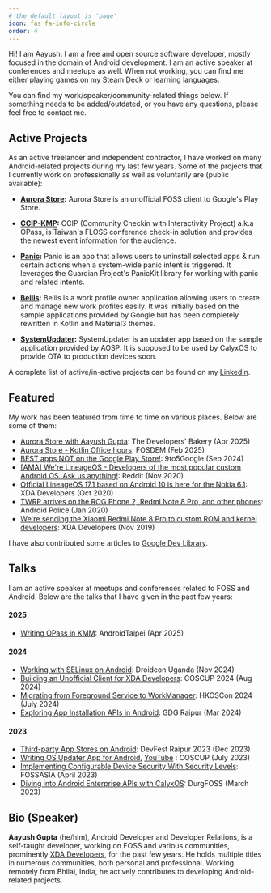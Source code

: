 ```yaml
---
# the default layout is 'page'
icon: fas fa-info-circle
order: 4
---
```


Hi! I am Aayush. I am a free and open source software developer, mostly focused in the domain of Android development. I am an active speaker at conferences and meetups as well. When not working, you can find me either playing games on my Steam Deck or learning languages. 

You can find my work/speaker/community-related things below. If something needs to be added/outdated, or you have any questions, please feel free to contact me.

## Active Projects

As an active freelancer and independent contractor, I have worked on many Android-related projects during my last few years. Some of the projects that I currently work on professionally as well as voluntarily are (public available):

- **[Aurora Store](https://gitlab.com/AuroraOSS/AuroraStore):** Aurora Store is an unofficial FOSS client to Google's Play Store.

- **[CCIP-KMP](https://github.com/CCIP-App/CCIP-KMP):** CCIP (Community Checkin with Interactivity Project) a.k.a OPass, is Taiwan's FLOSS conference check-in solution and provides the newest event information for the audience.

- **[Panic](https://gitlab.com/CalyxOS/platform_packages_apps_Panic):** Panic is an app that allows users to uninstall selected apps & run certain actions when a system-wide panic intent is triggered. It leverages the Guardian Project's PanicKit library for working with panic and related intents.

- **[Bellis](https://github.com/CalyxOS/platform_packages_apps_Bellis):** Bellis is a work profile owner application allowing users to create and manage new work profiles easily. It was initially based on the sample applications provided by Google but has been completely rewritten in Kotlin and Material3 themes.

- **[SystemUpdater](https://gitlab.com/CalyxOS/platform_packages_apps_SystemUpdater):** SystemUpdater is an updater app based on the sample application provided by AOSP. It is supposed to be used by CalyxOS to provide OTA to production devices soon.

A complete list of active/in-active projects can be found on my [LinkedIn](https://www.linkedin.com/in/theimpulson/details/projects/).

## Featured

My work has been featured from time to time on various places. Below are some of them:

- [Aurora Store with Aayush Gupta](https://thebakery.dev/96/): The Developers' Bakery (Apr 2025)
- [Aurora Store - Kotlin Office hours](https://bsky.app/profile/did:plc:5fx46b4pfg6kibxag5d5pldu/post/3lgs3h5hsfc2a): FOSDEM (Feb 2025)
- [BEST apps NOT on the Google Play Store!](https://www.youtube.com/watch?v=AGl5cLZg7Gc): 9to5Google (Sep 2024)
- [[AMA] We're LineageOS - Developers of the most popular custom Android OS. Ask us anything!](https://web.archive.org/web/20230328052455/https://www.reddit.com/r/Android/comments/k0ynjj/ama_were_lineageos_developers_of_the_most_popular/): Reddit (Nov 2020)
- [Official LineageOS 17.1 based on Android 10 is here for the Nokia 6.1](https://web.archive.org/web/20221219083817/https://www.xda-developers.com/nokia-6-1-official-lineageos-17-1-android-10/): XDA Developers (Oct 2020)
- [TWRP arrives on the ROG Phone 2, Redmi Note 8 Pro, and other phones](https://web.archive.org/web/20220602061315/https://www.androidpolice.com/2020/01/28/twrp-arrives-on-the-rog-phone-2-redmi-note-8-pro-and-other-phones/): Android Police (Jan 2020)
- [We're sending the Xiaomi Redmi Note 8 Pro to custom ROM and kernel developers](https://web.archive.org/web/20191208013651/https://www.xda-developers.com/xiaomi-redmi-note-8-pro-custom-rom-kernel-developers/): XDA Developers (Nov 2019)

I have also contributed some articles to [Google Dev Library](https://devlibrary.withgoogle.com/authors/theimpulson).

## Talks

I am an active speaker at meetups and conferences related to FOSS and Android. Below are the talks that I have given in the past few years:

#### 2025

- [Writing OPass in KMM](https://www.slideshare.net/slideshow/writing-opass-in-kotlin-multiplatform-mobile/277445916#3): AndroidTaipei (Apr 2025)

#### 2024

- [Working with SELinux on Android](https://www.slideshare.net/slideshow/droidcon-uganda-working-with-selinux-on-android/273488160): Droidcon Uganda (Nov 2024)
- [Building an Unofficial Client for XDA Developers](https://www.slideshare.net/slideshow/building-an-unofficial-client-for-xda-developers/270740236): COSCUP 2024 (Aug 2024)
- [Migrating from Foreground Service to WorkManager](https://www.slideshare.net/slideshow/migrating-from-foreground-services-to-workmanager/270137038): HKOSCon 2024 (July 2024)
- [Exploring App Installation APIs in Android](https://www.slideshare.net/slideshows/exploring-app-installation-apis-in-android/266818804): GDG Raipur (Mar 2024)

#### 2023

- [Third-party App Stores on Android](https://www.slideshare.net/AayushGupta618113/thirdparty-app-stores-on-androidpptxpdf): DevFest Raipur 2023 (Dec 2023)
- [Writing OS Updater App for Android](https://www.slideshare.net/AayushGupta618113/writing-os-updater-app-for-android), [YouTube](https://youtu.be/-RoVoQHRVGk) : COSCUP (July 2023)
- [Implementing Configurable Device Security With Security Levels](https://www.slideshare.net/AayushGupta618113/implementing-configurable-device-security-with-security-levelspptx): FOSSASIA (April 2023)
- [Diving into Android Enterprise APIs with CalyxOS](https://www.slideshare.net/AayushGupta618113/diving-into-android-enterprise-apis-with-calyxospptx): DurgFOSS (March 2023)

## Bio (Speaker)

**Aayush Gupta** (he/him), Android Developer and Developer Relations, is a self-taught developer, working on FOSS and various communities, prominently [XDA Developers](https://forum.xda-developers.com/m/theimpulson.6042178/), for the past few years. He holds multiple titles in numerous communities, both personal and professional. Working remotely from Bhilai, India, he actively contributes to developing Android-related projects.
